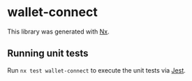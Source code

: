 # wallet-connect

This library was generated with [Nx](https://nx.dev).

## Running unit tests

Run `nx test wallet-connect` to execute the unit tests via [Jest](https://jestjs.io).
